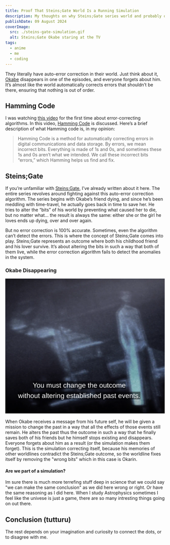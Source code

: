 ```yaml
---
title: Proof That Steins;Gate World Is a Running Simulation
description: My thoughts on why Steins;Gate series world and probably ours too, is a simulation.
publishDate: 09 August 2024
coverImage:
  src: ./steins-gate-simulation.gif
  alt: Steins;Gate Okabe staring at the TV
tags:
  - anime
  - me
  - coding
---
```


They literally have auto-error correction in their world. Just think about it, [Okabe](https://en.wikipedia.org/wiki/Rintaro_Okabe) disappears in one of the episodes, and everyone forgets about him. It’s almost like the world automatically corrects errors that shouldn’t be there, ensuring that nothing is out of order.

## Hamming Code

I was watching [this video](https://www.youtube.com/watch?v=X8jsijhllIA&t=897s) for the first time about error-correcting algorithms. In this video, [Hamming Code](https://en.wikipedia.org/wiki/Hamming_code) is discussed. Here’s a brief description of what Hamming code is, in my opinion:

> Hamming Code is a method for automatically correcting errors in digital communications and data storage. By errors, we mean incorrect bits. Everything is made of 1s and 0s, and sometimes these 1s and 0s aren’t what we intended. We call these incorrect bits “errors,” which Hamming helps us find and fix.

## Steins;Gate

If you’re unfamiliar with [Steins;Gate](/posts/steins-gate), I’ve already written about it here. The entire series revolves around fighting against this auto-error correction algorithm. The series begins with Okabe’s friend dying, and since he’s been meddling with time-travel, he actually goes back in time to save her. He tries to alter the “bits” of his world by preventing what caused her to die, but no matter what... the result is always the same: either she or the girl he loves ends up dying, over and over again.

But no error correction is 100% accurate. Sometimes, even the algorithm can’t detect the errors. This is where the concept of Steins;Gate comes into play. Steins;Gate represents an outcome where both his childhood friend and his lover survive. It’s about altering the bits in such a way that both of them live, while the error correction algorithm fails to detect the anomalies in the system.

### Okabe Disappearing

![Changing the outcome without altering the established events](./change-past.png)

When Okabe receives a message from his future self, he will be given a mission to change the past in a way that all the effects of those events still remain. He alters the past thus the outcome in such a way that he finally saves both of his friends but he himself stops existing and disappears. Everyone forgets about him as a result (or the simulation makes them forget). This is the simulation correcting itself, because his memories of other worldlines contradict the Steins;Gate outcome, so the worldline fixes itself by removing the "wrong bits" which in this case is Okarin.

#### Are we part of a simulation?

Im sure there is much more terrefing stuff deep in science that we could say "we can make the same conclusion" as we did here wrong or right. Or have the same reasoning as I did here. When I study Astrophysics sometimes I feel like the univese is just a game, there are so many intresting things going on out there.

## Conclusion (tutturu)

The rest depends on your imagination and curiosity to connect the dots, or to disagree with me.
